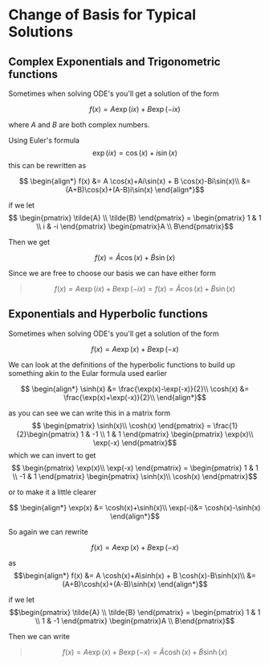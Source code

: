 # Change of Basis for Typical Solutions

## Complex Exponentials and Trigonometric functions

Sometimes when solving ODE's you'll get a solution of the form

$$ f(x) = A \exp(i x) + B \exp(-i x) $$

where $A$ and $B$ are both complex numbers.

Using Euler's formula
$$\exp(ix)=\cos(x)+i\sin(x)$$
this can be rewritten as

$$ \begin{align*}
f(x) &= A \cos(x)+Ai\sin(x) + B \cos(x)-Bi\sin(x)\\
&=(A+B)\cos(x)+(A-B)i\sin(x)
\end{align*}$$

if we let
$$
\begin{pmatrix} \tilde{A} \\ \tilde{B} \end{pmatrix} =
\begin{pmatrix}
 1 & 1 \\
 i & -i
\end{pmatrix}
\begin{pmatrix}A \\ B\end{pmatrix}$$

Then we get

$$ f(x)=\tilde{A}\cos(x)+\tilde{B}\sin(x) $$

Since we are free to choose our basis we can have either form

> $$ f(x)=A \exp(i x) + B \exp(-i x) = f(x)=\tilde{A}\cos(x)+\tilde{B}\sin(x)$$

## Exponentials and Hyperbolic functions

Sometimes when solving ODE's you'll get a solution of the form

$$ f(x) = A \exp(x) + B \exp(-x) $$

We can look at the definitions of the hyperbolic functions to build up something akin to the Eular formula used earlier

$$ \begin{align*}
\sinh(x) &= \frac{\exp(x)-\exp(-x)}{2}\\
\cosh(x) &= \frac{\exp(x)+\exp(-x)}{2}\\
\end{align*}$$

as you can see we can write this in a matrix form
$$ \begin{pmatrix}
\sinh(x)\\
\cosh(x)
\end{pmatrix} =
\frac{1}{2}\begin{pmatrix}
1 & -1 \\ 1 & 1
\end{pmatrix}
\begin{pmatrix}
\exp(x)\\
\exp(-x)
\end{pmatrix}$$
which we can invert to get
$$ \begin{pmatrix}
\exp(x)\\
\exp(-x)
\end{pmatrix} =
\begin{pmatrix}
1 & 1 \\ -1 & 1
\end{pmatrix}
\begin{pmatrix}
\sinh(x)\\
\cosh(x)
\end{pmatrix}$$

or to make it a little clearer

$$ \begin{align*}
\exp(x) &= \cosh(x)+\sinh(x)\\
\exp(-i)&= \cosh(x)-\sinh(x)
\end{align*}$$

So again we can rewrite

$$ f(x) = A \exp(x) + B \exp(-x) $$

as
$$\begin{align*}
f(x) &= A \cosh(x)+A\sinh(x) + B \cosh(x)-B\sinh(x)\\
&=(A+B)\cosh(x)+(A-B)\sinh(x)
\end{align*}$$

if we let
$$\begin{pmatrix} \tilde{A} \\ \tilde{B} \end{pmatrix} =
\begin{pmatrix}
 1 & 1 \\
 1 & -1
\end{pmatrix}
\begin{pmatrix}A \\ B\end{pmatrix}$$

Then we can write
> $$f(x) = A \exp(x) + B \exp(-x) =\tilde{A}\cosh(x)+\tilde{B}\sinh(x)$$
